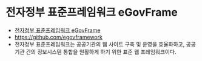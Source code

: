 # 전자정부 표준프레임워크 eGovFrame
* [전자정부 표준프레임워크 eGovFrame](https://www.egovframe.go.kr/home/main.do)
* https://github.com/egovframework
* 전자정부 표준프레임워크는 공공기관의 웹 사이트 구축 및 운영을 효율화하고, 공공기관 간의 정보시스템 통합을 원활하게 하기 위한 표준 웹 프레임워크이다.




